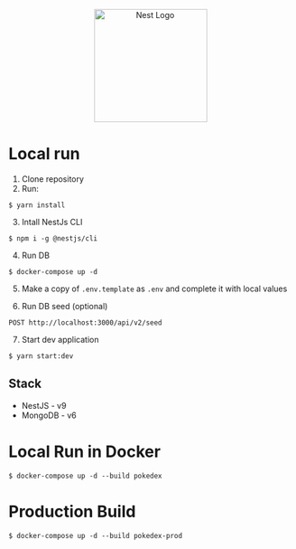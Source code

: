 <p align="center">
  <a href="http://nestjs.com/" target="blank"><img src="https://nestjs.com/img/logo-small.svg" width="200" alt="Nest Logo" /></a>
</p>

# Local run

1. Clone repository
2. Run:
```
$ yarn install
```

3. Intall NestJs CLI
```
$ npm i -g @nestjs/cli
```

4. Run DB
```
$ docker-compose up -d
```

5. Make a copy of ```.env.template``` as ```.env``` and complete it with local values

6. Run DB seed (optional)
```
POST http://localhost:3000/api/v2/seed
```

7. Start dev application
```
$ yarn start:dev
```

## Stack
* NestJS - v9
* MongoDB - v6

# Local Run in Docker

```
$ docker-compose up -d --build pokedex
```

# Production Build

```
$ docker-compose up -d --build pokedex-prod
```